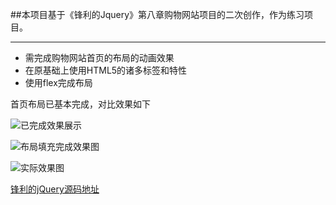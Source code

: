 ##本项目基于《锋利的Jquery》第八章购物网站项目的二次创作，作为练习项目。

***

- 需完成购物网站首页的布局的动画效果
- 在原基础上使用HTML5的诸多标签和特性
- 使用flex完成布局

首页布局已基本完成，对比效果如下

![已完成效果展示](http://ww1.sinaimg.cn/large/be9f6212jw1f7y45ahiavj211y0kgacm.jpg)

![布局填充完成效果图](http://ww1.sinaimg.cn/large/be9f6212jw1f7yn8s4z81j211y0kg77r.jpg)

![实际效果图](http://ww4.sinaimg.cn/large/be9f6212jw1f7y45m5httj211y0kggp4.jpg)


[锋利的jQuery源码地址](https://github.com/cssrain/Sharp-jQuery-Source)